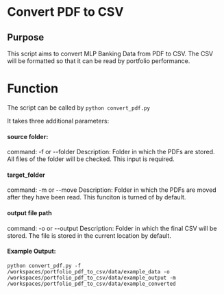 # Convert PDF to CSV

## Purpose
This script aims to convert MLP Banking Data from PDF to CSV. The CSV will be formatted so that it can be read by portfolio performance.

# Function
The script can be called by `python convert_pdf.py`

It takes three additional parameters:
#### source folder: 
command: -f or --folder
Description: Folder in which the PDFs are stored. All files of the folder will be checked. This input is required.

#### target_folder
command: -m or --move
Description: Folder in which the PDFs are moved after they have been read. This funciton is turned of by default.

#### output file path
command: -o or --output
Description: Folder in which the final CSV will be stored. The file is stored in the current location by default.

#### Example Output:
```python convert_pdf.py -f /workspaces/portfolio_pdf_to_csv/data/example_data -o /workspaces/portfolio_pdf_to_csv/data/example_output -m /workspaces/portfolio_pdf_to_csv/data/example_converted```